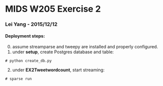 # MIDS W205 Exercise 2

### Lei Yang - 2015/12/12

#### Deployment steps:
0. assume streamparse and tweepy are installed and properly configured.
1. under **setup**, create Postgres database and table:
<pre><code># python create_db.py</code></pre>
2. under **EX2Tweetwordcount**, start streaming:
<pre><code># sparse run </code></pre>
